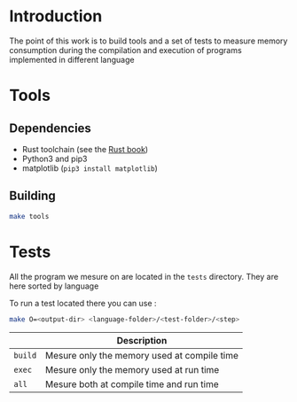 # Introduction

The point of this work is to build tools and a set of tests to measure
memory consumption during the compilation and execution of programs 
implemented in different language

# Tools

## Dependencies

- Rust toolchain (see the [Rust book](https://doc.rust-lang.org/book/ch01-01-installation.html))
- Python3 and pip3
- matplotlib (`pip3 install matplotlib`)

## Building

```sh
make tools
```

# Tests

All the program we mesure on are located in the `tests` directory. They are here sorted by language

To run a test located there you can use :
```sh
make O=<output-dir> <language-folder>/<test-folder>/<step>
```

| <step>  | Description                                 |
|---------|---------------------------------------------|
| `build` | Mesure only the memory used at compile time |
| `exec`  | Mesure only the memory used at run time     |
| `all`   | Mesure both at compile time and run time    |
